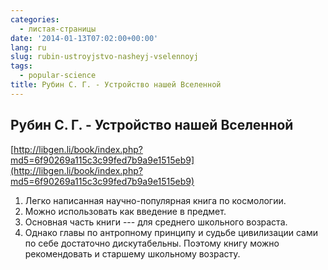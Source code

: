 ```yaml
---
categories:
  - листая-страницы
date: '2014-01-13T07:02:00+00:00'
lang: ru
slug: rubin-ustroyjstvo-nasheyj-vselennoyj
tags:
  - popular-science
title: Рубин С. Г. - Устройство нашей Вселенной
---
```


## Рубин С. Г. - Устройство нашей Вселенной

[http://libgen.li/book/index.php?md5=6f90269a115c3c99fed7b9a9e1515eb9](http://libgen.li/book/index.php?md5=6f90269a115c3c99fed7b9a9e1515eb9)  

<!--more-->

1.  Легко написанная научно-популярная книга по космологии.
2.  Можно использовать как введение в предмет.
3.  Основная часть книги --- для среднего школьного возраста.
4.  Однако главы по антропному принципу и судьбе цивилизации сами по себе достаточно дискутабельны. Поэтому книгу можно рекомендовать и старшему школьному возрасту.
